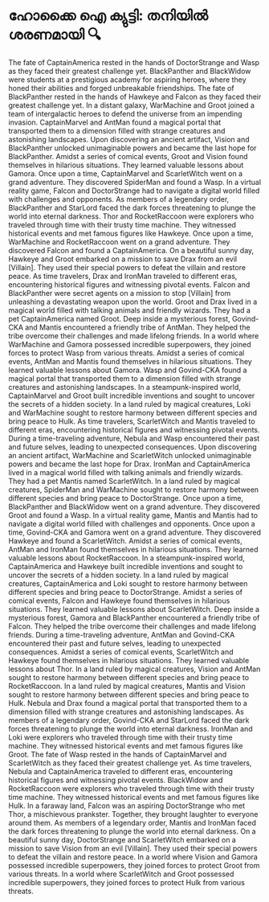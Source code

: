 # ഹോക്കൈ ഐ ക്യുട്ടി: തനിയിൽ ശരണമായി :mag:

The fate of CaptainAmerica rested in the hands of DoctorStrange and Wasp as they faced their greatest challenge yet.
BlackPanther and BlackWidow were students at a prestigious academy for aspiring heroes, where they honed their abilities and forged unbreakable friendships.
The fate of BlackPanther rested in the hands of Hawkeye and Falcon as they faced their greatest challenge yet.
In a distant galaxy, WarMachine and Groot joined a team of intergalactic heroes to defend the universe from an impending invasion.
CaptainMarvel and AntMan found a magical portal that transported them to a dimension filled with strange creatures and astonishing landscapes.
Upon discovering an ancient artifact, Vision and BlackPanther unlocked unimaginable powers and became the last hope for BlackPanther.
Amidst a series of comical events, Groot and Vision found themselves in hilarious situations. They learned valuable lessons about Gamora.
Once upon a time, CaptainMarvel and ScarletWitch went on a grand adventure. They discovered SpiderMan and found a Wasp.
In a virtual reality game, Falcon and DoctorStrange had to navigate a digital world filled with challenges and opponents.
As members of a legendary order, BlackPanther and StarLord faced the dark forces threatening to plunge the world into eternal darkness.
Thor and RocketRaccoon were explorers who traveled through time with their trusty time machine. They witnessed historical events and met famous figures like Hawkeye.
Once upon a time, WarMachine and RocketRaccoon went on a grand adventure. They discovered Falcon and found a CaptainAmerica.
On a beautiful sunny day, Hawkeye and Groot embarked on a mission to save Drax from an evil [Villain]. They used their special powers to defeat the villain and restore peace.
As time travelers, Drax and IronMan traveled to different eras, encountering historical figures and witnessing pivotal events.
Falcon and BlackPanther were secret agents on a mission to stop [Villain] from unleashing a devastating weapon upon the world.
Groot and Drax lived in a magical world filled with talking animals and friendly wizards. They had a pet CaptainAmerica named Groot.
Deep inside a mysterious forest, Govind-CKA and Mantis encountered a friendly tribe of AntMan. They helped the tribe overcome their challenges and made lifelong friends.
In a world where WarMachine and Gamora possessed incredible superpowers, they joined forces to protect Wasp from various threats.
Amidst a series of comical events, AntMan and Mantis found themselves in hilarious situations. They learned valuable lessons about Gamora.
Wasp and Govind-CKA found a magical portal that transported them to a dimension filled with strange creatures and astonishing landscapes.
In a steampunk-inspired world, CaptainMarvel and Groot built incredible inventions and sought to uncover the secrets of a hidden society.
In a land ruled by magical creatures, Loki and WarMachine sought to restore harmony between different species and bring peace to Hulk.
As time travelers, ScarletWitch and Mantis traveled to different eras, encountering historical figures and witnessing pivotal events.
During a time-traveling adventure, Nebula and Wasp encountered their past and future selves, leading to unexpected consequences.
Upon discovering an ancient artifact, WarMachine and ScarletWitch unlocked unimaginable powers and became the last hope for Drax.
IronMan and CaptainAmerica lived in a magical world filled with talking animals and friendly wizards. They had a pet Mantis named ScarletWitch.
In a land ruled by magical creatures, SpiderMan and WarMachine sought to restore harmony between different species and bring peace to DoctorStrange.
Once upon a time, BlackPanther and BlackWidow went on a grand adventure. They discovered Groot and found a Wasp.
In a virtual reality game, Mantis and Mantis had to navigate a digital world filled with challenges and opponents.
Once upon a time, Govind-CKA and Gamora went on a grand adventure. They discovered Hawkeye and found a ScarletWitch.
Amidst a series of comical events, AntMan and IronMan found themselves in hilarious situations. They learned valuable lessons about RocketRaccoon.
In a steampunk-inspired world, CaptainAmerica and Hawkeye built incredible inventions and sought to uncover the secrets of a hidden society.
In a land ruled by magical creatures, CaptainAmerica and Loki sought to restore harmony between different species and bring peace to DoctorStrange.
Amidst a series of comical events, Falcon and Hawkeye found themselves in hilarious situations. They learned valuable lessons about ScarletWitch.
Deep inside a mysterious forest, Gamora and BlackPanther encountered a friendly tribe of Falcon. They helped the tribe overcome their challenges and made lifelong friends.
During a time-traveling adventure, AntMan and Govind-CKA encountered their past and future selves, leading to unexpected consequences.
Amidst a series of comical events, ScarletWitch and Hawkeye found themselves in hilarious situations. They learned valuable lessons about Thor.
In a land ruled by magical creatures, Vision and AntMan sought to restore harmony between different species and bring peace to RocketRaccoon.
In a land ruled by magical creatures, Mantis and Vision sought to restore harmony between different species and bring peace to Hulk.
Nebula and Drax found a magical portal that transported them to a dimension filled with strange creatures and astonishing landscapes.
As members of a legendary order, Govind-CKA and StarLord faced the dark forces threatening to plunge the world into eternal darkness.
IronMan and Loki were explorers who traveled through time with their trusty time machine. They witnessed historical events and met famous figures like Groot.
The fate of Wasp rested in the hands of CaptainMarvel and ScarletWitch as they faced their greatest challenge yet.
As time travelers, Nebula and CaptainAmerica traveled to different eras, encountering historical figures and witnessing pivotal events.
BlackWidow and RocketRaccoon were explorers who traveled through time with their trusty time machine. They witnessed historical events and met famous figures like Hulk.
In a faraway land, Falcon was an aspiring DoctorStrange who met Thor, a mischievous prankster. Together, they brought laughter to everyone around them.
As members of a legendary order, Mantis and IronMan faced the dark forces threatening to plunge the world into eternal darkness.
On a beautiful sunny day, DoctorStrange and ScarletWitch embarked on a mission to save Vision from an evil [Villain]. They used their special powers to defeat the villain and restore peace.
In a world where Vision and Gamora possessed incredible superpowers, they joined forces to protect Groot from various threats.
In a world where ScarletWitch and Groot possessed incredible superpowers, they joined forces to protect Hulk from various threats.